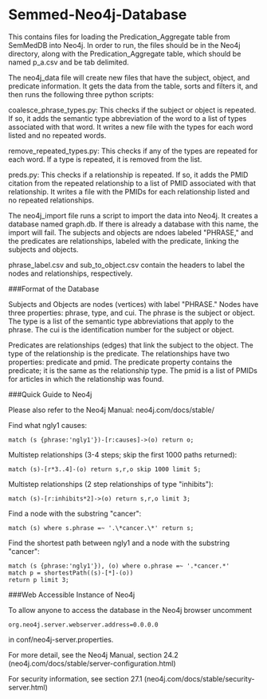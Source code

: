 # Semmed-Neo4j-Database

This contains files for loading the Predication_Aggregate table from SemMedDB into Neo4j.  In order to run, the files should be in the Neo4j directory, along with the Predication_Aggregate table, which should be named p_a.csv and be tab delimited.

The neo4j_data file will create new files that have the subject, object, and predicate information.  It gets the data from the table, sorts and filters it, and then runs the following three python scripts:

  coalesce_phrase_types.py: This checks if the subject or object is repeated.  If so, it adds the semantic type abbreviation of the word to a list of types associated with that word.  It writes a new file with the types for each word listed and no repeated words.

  remove_repeated_types.py: This checks if any of the types are repeated for each word.  If a type is repeated, it is removed from the list.

  preds.py: This checks if a relationship is repeated.  If so, it adds the PMID citation from the repeated relationship to a list of PMID associated with that relationship.  It writes a file with the PMIDs for each relationship listed and no repeated relationships.

The neo4j_import file runs a script to import the data into Neo4j.  It creates a database named graph.db.  If there is already a database with this name, the import will fail.  The subjects and objects are ndoes labeled "PHRASE," and the predicates are relationships, labeled with the predicate, linking the subjects and objects.

phrase_label.csv and sub_to_object.csv contain the headers to label the nodes and relationships, respectively.

###Format of the Database

Subjects and Objects are nodes (vertices) with label "PHRASE."  Nodes have three properties: phrase, type, and cui.  The phrase is the subject or object.  The type is a list of the semantic type abbreviations that apply to the phrase.  The cui is the identification number for the subject or object.

Predicates are relationships (edges) that link the subject to the object.  The type of the relationship is the predicate.  The relationships have two properties: predicate and pmid.  The predicate property contains the predicate; it is the same as the relationship type.  The pmid is a list of PMIDs for articles in which the relationship was found.

###Quick Guide to Neo4j

Please also refer to the Neo4j Manual: neo4j.com/docs/stable/

Find what ngly1 causes:

    match (s {phrase:'ngly1'})-[r:causes]->(o) return o;

Multistep relationships (3-4 steps; skip the first 1000 paths returned):

    match (s)-[r*3..4]-(o) return s,r,o skip 1000 limit 5;

Multistep relationships (2 step relationships of type "inhibits"):

    match (s)-[r:inhibits*2]->(o) return s,r,o limit 3;

Find a node with the substring "cancer":

    match (s) where s.phrase =~ '.\*cancer.\*' return s;

Find the shortest path between ngly1 and a node with the substring "cancer":

    match (s {phrase:'ngly1'}), (o) where o.phrase =~ '.*cancer.*'
    match p = shortestPath((s)-[*]-(o))
    return p limit 3;

###Web Accessible Instance of Neo4j

To allow anyone to access the database in the Neo4j browser uncomment

    org.neo4j.server.webserver.address=0.0.0.0

in conf/neo4j-server.properties.

For more detail, see the Neo4j Manual, section 24.2 (neo4j.com/docs/stable/server-configuration.html)

For security information, see section 27.1 (neo4j.com/docs/stable/security-server.html)
